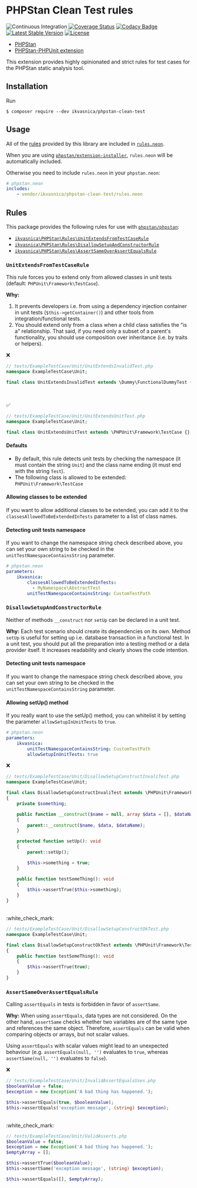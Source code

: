 # PHPStan Clean Test rules

![Continuous Integration](https://github.com/ikvasnica/phpstan-clean-test/workflows/continuous-integration/badge.svg?event=push)
[![Coverage Status](https://coveralls.io/repos/github/ikvasnica/phpstan-clean-test/badge.svg?branch=master)](https://coveralls.io/github/ikvasnica/phpstan-clean-test?branch=master)
[![Codacy Badge](https://api.codacy.com/project/badge/Grade/aa40e911787049d3bc9f987ec1809f5b)](https://www.codacy.com/manual/ikvasnica/phpstan-clean-test?utm_source=github.com&amp;utm_medium=referral&amp;utm_content=ikvasnica/phpstan-clean-test&amp;utm_campaign=Badge_Grade)
[![Latest Stable Version](https://poser.pugx.org/ikvasnica/phpstan-clean-test/version)](https://packagist.org/packages/ikvasnica/phpstan-clean-test)
[![License](https://poser.pugx.org/ikvasnica/phpstan-clean-test/license)](https://packagist.org/packages/ikvasnica/phpstan-clean-test)

-   [PHPStan](https://github.com/phpstan/phpstan)
-   [PHPStan-PHPUnit extension](https://github.com/phpstan/phpstan-phpunit)

This extension provides highly opinionated and strict rules for test cases for the PHPStan static analysis tool.

## Installation

Run

```shell
$ composer require --dev ikvasnica/phpstan-clean-test
```

## Usage

All of the [rules](https://github.com/ikvasnica/phpstan-clean-test#rules) provided by this library are included in [`rules.neon`](rules.neon).

When you are using [`phpstan/extension-installer`](https://github.com/phpstan/extension-installer), `rules.neon` will be automatically included.

Otherwise you need to include `rules.neon` in your `phpstan.neon`:

```yaml
# phpstan.neon
includes:
    - vendor/ikvasnica/phpstan-clean-test/rules.neon
```

## Rules

This package provides the following rules for use with [`phpstan/phpstan`](https://github.com/phpstan/phpstan):
-   [`ikvasnica\PHPStan\Rules\UnitExtendsFromTestCaseRule`](#unitextendsfromtestcaserule)
-   [`ikvasnica\PHPStan\Rules\DisallowSetupAndConstructorRule`](#disallowsetupandconstructorrule)
-   [`ikvasnica\PHPStan\Rules\AssertSameOverAssertEqualsRule`](#assertsameoverassertequalsrule)

### `UnitExtendsFromTestCaseRule`

This rule forces you to extend only from allowed classes in unit tests (default: `PHPUnit\Framework\TestCase`).

**Why:**
1. It prevents developers i.e. from using a dependency injection container in unit tests (`$this->getContainer()`) and other tools from integration/functional tests.
2. You should extend only from a class when a child class satisfies the "is a" relationship. That said, if you need only a subset of a parent's functionality, you should use composition over inheritance (i.e. by traits or helpers).

:x:

```php
// tests/ExampleTestCase/Unit/UnitExtendsInvalidTest.php
namespace ExampleTestCase\Unit;

final class UnitExtendsInvalidTest extends \Dummy\FunctionalDummyTest {}
```
<br />

:white_check_mark:

```php
// tests/ExampleTestCase/Unit/UnitExtendsUnitTest.php
namespace ExampleTestCase\Unit;

final class UnitExtendsUnitTest extends \PHPUnit\Framework\TestCase {}
```

#### Defaults

-   By default, this rule detects unit tests by checking the namespace (it must contain the string `Unit`) and the class name ending (it must end with the string `Test`).
-   The following class is allowed to be extended: `PHPUnit\Framework\TestCase`

#### Allowing classes to be extended

If you want to allow additional classes to be extended, you can add it to the `classesAllowedToBeExtendedInTests` parameter to a list of class names.

#### Detecting unit tests namespace
If you want to change the namespace string check described above, you can set your own string to be checked in the `unitTestNamespaceContainsString` parameter.

```yaml
# phpstan.neon
parameters:
    ikvasnica:
        classesAllowedToBeExtendedInTests:
          - MyNamespace\AbstractTest
        unitTestNamespaceContainsString: CustomTestPath
```

### `DisallowSetupAndConstructorRule`

Neither of methods `__construct` nor `setUp` can be declared in a unit test.

**Why:**
Each test scenario should create its dependencies on its own. Method `setUp` is useful for setting up i.e. database transaction in a functional test. In a unit test, you should put all the preparation into a testing method or a data provider itself. It increases readability and clearly shows the code intention.

#### Detecting unit tests namespace
If you want to change the namespace string check described above, you can set your own string to be checked in the `unitTestNamespaceContainsString` parameter.

#### Allowing setUp() method
If you really want to use the setUp() method, you can whitelist it by setting the parameter `allowSetupInUnitTests` to `true`.

```yaml
# phpstan.neon
parameters:
    ikvasnica:
        unitTestNamespaceContainsString: CustomTestPath
        allowSetupInUnitTests: true
```

:x:

```php
// tests/ExampleTestCase/Unit/DisallowSetupConstructInvaliTest.php
namespace ExampleTestCase\Unit;

final class DisallowSetupConstructInvaliTest extends \PHPUnit\Framework\TestCase
{
    private $something;

    public function __construct($name = null, array $data = [], $dataName = '')
    {
        parent::__construct($name, $data, $dataName);
    }

    protected function setUp(): void
    {
        parent::setUp();

        $this->something = true;
    }

    public function testSomeThing(): void
    {
        $this->assertTrue($this->something);
    }
}
```

<br />
:white_check_mark:

```php
// tests/ExampleTestCase/Unit/DisallowSetupConstructOkTest.php
namespace ExampleTestCase\Unit;

final class DisallowSetupConstructOkTest extends \PHPUnit\Framework\TestCase
{
    public function testSomeThing(): void
    {
        $this->assertTrue(true);
    }
}
```

### `AssertSameOverAssertEqualsRule`
Calling `assertEquals` in tests is forbidden in favor of `assertSame`.

**Why:**
When using `assertEquals`, data types are not considered. On the other hand, `assertSame` checks whether two variables are of the same type and references the same object. Therefore, `assertEquals` can be valid when comparing objects or arrays, but not scalar values.

Using `assertEquals` with scalar values might lead to an unexpected behaviour (e.g. `assertEquals(null, '')` evaluates to `true`, whereas `assertSame(null, '')` evaluates to `false`).

:x:

```php
// tests/ExampleTestCase/Unit/InvalidAssertEqualsUses.php
$booleanValue = false;
$exception = new Exception('A bad thing has happened.');

$this->assertEquals(true, $booleanValue);
$this->assertEquals('exception message', (string) $exception);
```

<br />
:white_check_mark:

```php
// tests/ExampleTestCase/Unit/ValidAsserts.php
$booleanValue = false;
$exception = new Exception('A bad thing has happened.');
$emptyArray = [];

$this->assertTrue($booleanValue);
$this->assertSame('exception message', (string) $exception);

$this->assertEquals([], $emptyArray);
```
